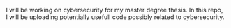 I will be working on cybersecurity for my master degree thesis. In this repo, I will be uploading
potentially usefull code possibly related to cybersecurity.